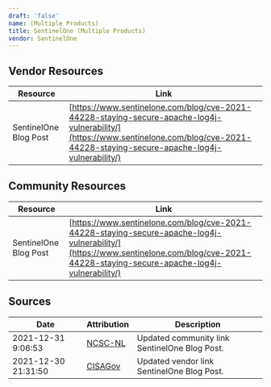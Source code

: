 ```yaml
---
draft: 'false'
name: (Multiple Products)
title: SentinelOne (Multiple Products)
vendor: SentinelOne
---
```


## Vendor Resources
| Resource | Link |
| --- | --- |
| SentinelOne Blog Post | [https://www.sentinelone.com/blog/cve-2021-44228-staying-secure-apache-log4j-vulnerability/](https://www.sentinelone.com/blog/cve-2021-44228-staying-secure-apache-log4j-vulnerability/) |

## Community Resources
| Resource | Link |
| --- | --- |
| SentinelOne Blog Post | [https://www.sentinelone.com/blog/cve-2021-44228-staying-secure-apache-log4j-vulnerability/](https://www.sentinelone.com/blog/cve-2021-44228-staying-secure-apache-log4j-vulnerability/) |


## Sources
| Date | Attribution | Description |
| --- | --- | --- |
| 2021-12-31 9:06:53 | [NCSC-NL](https://github.com/NCSC-NL/log4shell/blob/main/software/README.md) | Updated community link SentinelOne Blog Post.  |
| 2021-12-30 21:31:50 | [CISAGov](https://raw.githubusercontent.com/cisagov/log4j-affected-db/develop/README.md) | Updated vendor link SentinelOne Blog Post.  |
